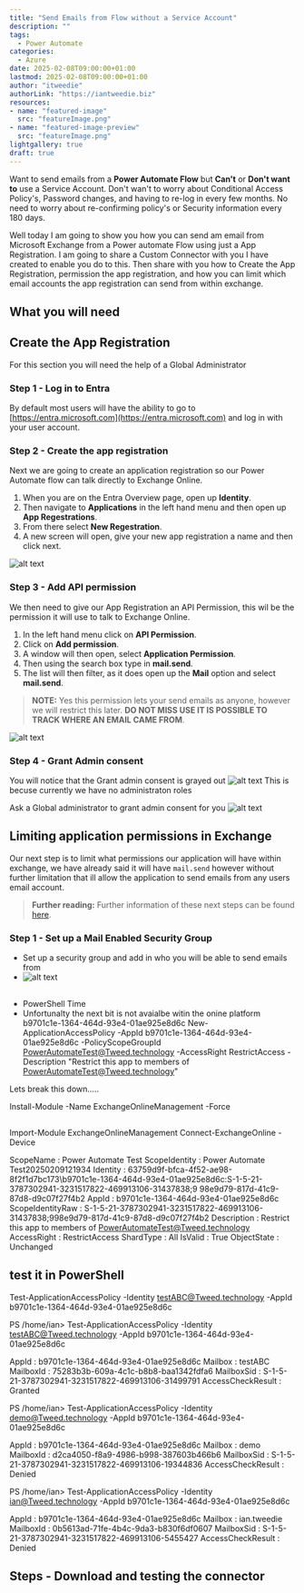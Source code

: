```yaml
---
title: "Send Emails from Flow without a Service Account"
description: ""
tags:
  - Power Automate
categories:
  - Azure
date: 2025-02-08T09:00:00+01:00
lastmod: 2025-02-08T09:00:00+01:00
author: "itweedie"
authorLink: "https://iantweedie.biz"
resources:
- name: "featured-image"
  src: "featureImage.png"
- name: "featured-image-preview"
  src: "featureImage.png"
lightgallery: true
draft: true
---
```

Want to send emails from a **Power Automate Flow** but **Can't** or **Don't want to** use a Service Account. Don't wan't to worry about Conditional Access Policy's, Password changes, and having to re-log in every few months. No need to worry about re-confirming policy's or Security information every 180 days.

Well today I am going to show you how you can send am email from Microsoft Exchange from a Power automate Flow using just a App Registration. I am going to share a Custom Connector with you I have created to enable you do to this. Then share with you how to Create the App Registration, permission the app registration, and how you can limit which email accounts the app registration can send from within exchange. 


## What you will need 


## Create the App Registration
For this section you will need the help of a Global Administrator

### Step 1 - Log in to Entra

By default most users will have the ability to go to [https://entra.microsoft.com](https://entra.microsoft.com)
and log in with your user account. 


### Step 2 - Create the app registration

Next we are going to create an application registration so our Power Automate flow can talk directly to Exchange Online.

1. When you are on the Entra Overview page, open up **Identity**.
2. Then navigate to **Applications** in the left hand menu and then open up **App Regestrations**. 
3. From there select **New Regestration**.
4. A new screen will open, give your new app registration a name and then click next.

![alt text](brave_T1ciTpvWmI.gif)


### Step 3 - Add API permission

We then need to give our App Registration an API Permission, this wil be the permission it will use to talk to Exchange Online. 

1. In the left hand menu click on **API Permission**.
2. Click on **Add permission**.
3. A window will then open, select **Application Permission**.
4. Then using the search box type in **mail.send**.
5. The list will then filter, as it does open up the **Mail** option and select **mail.send**.

> **NOTE:** Yes this permission lets your send emails as anyone, however we will restrict this later. **DO NOT MISS USE IT IS POSSIBLE TO TRACK WHERE AN EMAIL CAME FROM**.

![alt text](brave_pyTrq7A2fH.gif)


### Step 4 - Grant Admin consent

You will notice that the Grant admin consent is grayed out
![alt text](brave_w3uDbOYeBk.gif)
This is becuse currently we have no administraton roles

Ask a Global administrator to grant admin consent for you
![alt text](msedge_b9Xouwxtt7.gif)


## Limiting application permissions in Exchange

Our next step is to limit what permissions our application will have within exchange, we have already said it will have `mail.send`
however without further limitation that ill allow the application to send emails from any users email account. 

> **Further reading:** Further information of these next steps can be found [here](https://learn.microsoft.com/en-us/graph/auth-limit-mailbox-access).


### Step 1 - Set up a Mail Enabled Security Group

- Set up a security group and add in who you will be able to send emails from
- ![alt text](msedge_JAl1jlS395-B.gif.gif)

##
- PowerShell Time
- Unfortunalty the next bit is not avaialbe witin the onine platform
b9701c1e-1364-464d-93e4-01ae925e8d6c
New-ApplicationAccessPolicy -AppId b9701c1e-1364-464d-93e4-01ae925e8d6c -PolicyScopeGroupId PowerAutomateTest@Tweed.technology -AccessRight RestrictAccess -Description "Restrict this app to members of PowerAutomateTest@Tweed.technology"

Lets break this down.....

Install-Module -Name ExchangeOnlineManagement -Force

##
Import-Module ExchangeOnlineManagement
Connect-ExchangeOnline -Device

ScopeName        : Power Automate Test
ScopeIdentity    : Power Automate Test20250209121934
Identity         : 63759d9f-bfca-4f52-ae98-8f2f1d7bc173\b9701c1e-1364-464d-93e4-01ae925e8d6c:S-1-5-21-3787302941-3231517822-469913106-31437838;9
                   98e9d79-817d-41c9-87d8-d9c07f27f4b2
AppId            : b9701c1e-1364-464d-93e4-01ae925e8d6c
ScopeIdentityRaw : S-1-5-21-3787302941-3231517822-469913106-31437838;998e9d79-817d-41c9-87d8-d9c07f27f4b2
Description      : Restrict this app to members of PowerAutomateTest@Tweed.technology
AccessRight      : RestrictAccess
ShardType        : All
IsValid          : True
ObjectState      : Unchanged

## test it in PowerShell
Test-ApplicationAccessPolicy -Identity testABC@Tweed.technology -AppId b9701c1e-1364-464d-93e4-01ae925e8d6c

PS /home/ian> Test-ApplicationAccessPolicy -Identity testABC@Tweed.technology -AppId b9701c1e-1364-464d-93e4-01ae925e8d6c

AppId             : b9701c1e-1364-464d-93e4-01ae925e8d6c
Mailbox           : testABC
MailboxId         : 75283b3b-609a-4c1c-b8b8-baa1342fdfa6
MailboxSid        : S-1-5-21-3787302941-3231517822-469913106-31499791
AccessCheckResult : Granted

PS /home/ian> Test-ApplicationAccessPolicy -Identity demo@Tweed.technology -AppId b9701c1e-1364-464d-93e4-01ae925e8d6c   

AppId             : b9701c1e-1364-464d-93e4-01ae925e8d6c
Mailbox           : demo
MailboxId         : d2ca4050-f8a9-4986-b998-387603b466b6
MailboxSid        : S-1-5-21-3787302941-3231517822-469913106-19344836
AccessCheckResult : Denied

PS /home/ian> Test-ApplicationAccessPolicy -Identity ian@Tweed.technology -AppId b9701c1e-1364-464d-93e4-01ae925e8d6c 

AppId             : b9701c1e-1364-464d-93e4-01ae925e8d6c
Mailbox           : ian.tweedie
MailboxId         : 0b5613ad-71fe-4b4c-9da3-b830f6df0607
MailboxSid        : S-1-5-21-3787302941-3231517822-469913106-5455427
AccessCheckResult : Denied

## Steps - Download and testing the connector